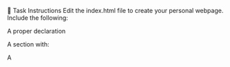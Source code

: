 🧪 Task Instructions
Edit the index.html file to create your personal webpage. Include the following:

A proper <!DOCTYPE html> declaration

A <head> section with:

A <title> tag

A <body> section with:

An <h1> heading with your name

A <p> paragraph with a short bio

A <ul> or <ol> list of 3 hobbies

An <img> tag with an image (hosted or local)

A <a> tag that links to your favorite website

(Optional) A simple <table> with 2 rows and 2 columns (e.g. schedule or favorites)
